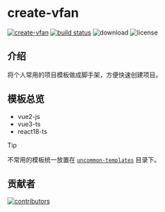 # create-vfan

[![create-vfan](https://img.shields.io/npm/v/@vfanlee/create-vfan.svg)](https://www.npmjs.com/package/@vfanlee/create-vfan)
[![build status](https://github.com/VfanLee/create-vfan/actions/workflows/release.yml/badge.svg)](https://github.com/VfanLee/create-vfan/actions/workflows/release.yml)
![download](https://img.shields.io/npm/dm/@vfanlee/create-vfan.svg)
![license](https://img.shields.io/github/license/VfanLee/create-vfan.svg)

## 介绍

将个人常用的项目模板做成脚手架，方便快速创建项目。

## 模板总览

- vue2-js
- vue3-ts
- react18-ts

> [!TIP]
> 不常用的模板统一放置在 [`uncommon-templates`](https://github.com/VfanLee/create-vfan/blob/main/uncommon-templates) 目录下。

## 贡献者

[![contributors](https://contrib.rocks/image?repo=VfanLee/create-vfan)](https://github.com/VfanLee/create-vfan/graphs/contributors)
